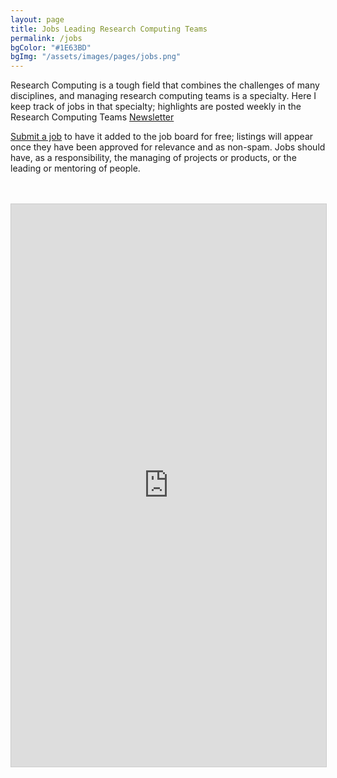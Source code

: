 ```yaml
---
layout: page
title: Jobs Leading Research Computing Teams
permalink: /jobs
bgColor: "#1E63BD"
bgImg: "/assets/images/pages/jobs.png"
---
```


Research Computing is a tough field that combines the challenges of many disciplines, and managing research computing teams is a specialty. Here I keep track of jobs in that specialty; highlights are posted weekly in the Research Computing Teams [Newsletter](https://www.researchcomputingteams.org/archive)

[Submit a job](https://airtable.com/shrL6QGic3Mv9JFrs) to have it added to the job board for free; listings will appear once they have been approved for relevance and as non-spam.  Jobs should have, as a responsibility, the managing of projects or products, or the leading or mentoring of people.

<br>
<br>
<iframe class="airtable-embed" src="https://airtable.com/embed/shrsu8qDq2XnAq7Gx?backgroundColor=yellow&amp;viewControls=on" onmousewheel="" style="background: transparent; border: 1px solid #ccc;" width="100%" height="900" frameborder="0"></iframe>
